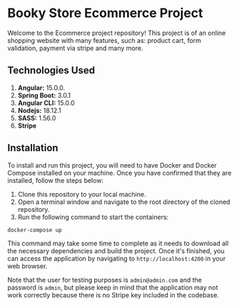 # Booky Store Ecommerce Project

Welcome to the Ecommerce project repository! This project is of an online shopping website with many features, such as:
product cart, form validation, payment via stripe and many more.

## Technologies Used

1. **Angular:** 15.0.0.
1. **Spring Boot:** 3.0.1
1. **Angular CLI:** 15.0.0
1. **Nodejs:** 18.12.1
1. **SASS:** 1.56.0
1. **Stripe**

## Installation

To install and run this project, you will need to have Docker and Docker Compose installed on your machine. Once you have confirmed that they are installed, follow the steps below:

1. Clone this repository to your local machine.
2. Open a terminal window and navigate to the root directory of the cloned repository.
3. Run the following command to start the containers:

```
docker-compose up
```

This command may take some time to complete as it needs to download all the necessary dependencies and build the project. Once it's finished, you can access the application by navigating to `http://localhost:4200` in your web browser.

Note that the user for testing purposes is `admin@admin.com` and the password is `admin`, but please keep in mind that the application may not work correctly because there is no Stripe key included in the codebase.